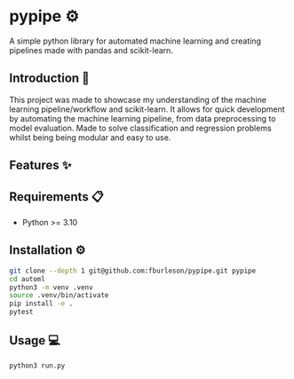 # pypipe :gear:
A simple python library for automated machine learning and creating pipelines made with pandas and scikit-learn.

## Introduction :book:
This project was made to showcase my understanding of the machine learning pipeline/workflow and scikit-learn. It allows for quick development by automating the machine learning pipeline, from data preprocessing to model evaluation. Made to solve classification and regression problems whilst being being modular and easy to use.

## Features :sparkles:

## Requirements :clipboard:
- Python >= 3.10

## Installation :gear:
```bash
git clone --depth 1 git@github.com:fburleson/pypipe.git pypipe
cd automl
python3 -m venv .venv
source .venv/bin/activate 
pip install -e .
pytest
```

## Usage :computer:
```bash
python3 run.py
```

